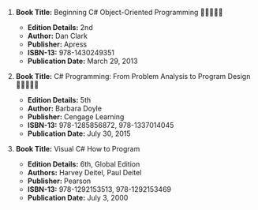 1. **Book Title:** Beginning C# Object-Oriented Programming 🚨🚨🚨🚨🚨
   - **Edition Details:** 2nd
   - **Author:** Dan Clark
   - **Publisher:** Apress
   - **ISBN-13:** 978-1430249351
   - **Publication Date:** March 29, 2013

2. **Book Title:** C# Programming: From Problem Analysis to Program Design 🚨🚨🚨🚨🚨
   - **Edition Details:** 5th
   - **Author:** Barbara Doyle
   - **Publisher:** Cengage Learning
   - **ISBN-13:** 978-1285856872, 978-1337014045
   - **Publication Date:** July 30, 2015

3. **Book Title:** Visual C# How to Program
   - **Edition Details:** 6th, Global Edition
   - **Authors:** Harvey Deitel, Paul Deitel
   - **Publisher:** Pearson
   - **ISBN-13:** 978-1292153513, 978-1292153469
   - **Publication Date:** July 3, 2000
